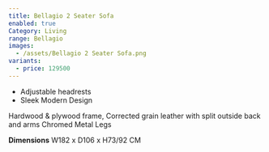 ```yaml
---
title: Bellagio 2 Seater Sofa
enabled: true
Category: Living
range: Bellagio
images:
  - /assets/Bellagio 2 Seater Sofa.png
variants:
  - price: 129500
---
```


* Adjustable headrests
* Sleek Modern Design

Hardwood & plywood frame, Corrected grain leather with split outside back and arms
Chromed Metal Legs

**Dimensions**
W182 x D106 x H73/92 CM
